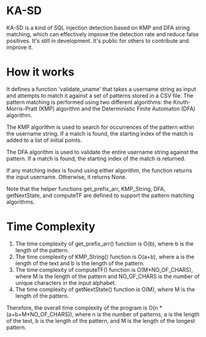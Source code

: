 # KA-SD
KA-SD is a kind of SQL injection detection based on KMP and DFA string matching, which can effectively improve the detection rate and reduce false positives.
It's still in development. It's public for others to contribute and improve it.

# How it works
It defines a function 'validate_uname' that takes a username string as input and attempts to match it against a set of patterns stored in a CSV file. The pattern matching is performed using two different algorithms: the Knuth-Morris-Pratt (KMP) algorithm and the Deterministic Finite Automaton (DFA) algorithm.

The KMP algorithm is used to search for occurrences of the pattern within the username string. If a match is found, the starting index of the match is added to a list of initial points.

The DFA algorithm is used to validate the entire username string against the pattern. If a match is found, the starting index of the match is returned.

If any matching index is found using either algorithm, the function returns the input username. Otherwise, it returns None.

Note that the helper functions get_prefix_arr, KMP_String, DFA, getNextState, and computeTF are defined to support the pattern matching algorithms.

# Time Complexity
1. The time complexity of get_prefix_arr() function is O(b), where b is the length of the pattern.
2. The time complexity of KMP_String() function is O(a+b), where a is the length of the text and b is the length of the pattern.
3. The time complexity of computeTF() function is O(M*NO_OF_CHARS), where M is the length of the pattern and NO_OF_CHARS is the number of unique characters in the input alphabet.
4. The time complexity of getNextState() function is O(M), where M is the length of the pattern.

Therefore, the overall time complexity of the program is O(n * (a+b+M*NO_OF_CHARS)), where n is the number of patterns, a is the length of the text, b is the length of the pattern, and M is the length of the longest pattern.
